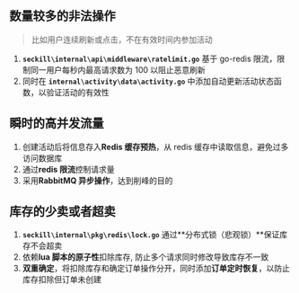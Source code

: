 ##  数量较多的非法操作

> 比如用户连续刷新或点击，不在有效时间内参加活动

1. **`seckill\internal\api\middleware\ratelimit.go`** 基于 go-redis 限流，限制同一用户每秒内最高请求数为 100 以阻止恶意刷新
2. 同时在 **`internal\activity\data\activity.go`** 中添加自动更新活动状态函数，以验证活动的有效性

## 瞬时的高并发流量

1. 创建活动后将信息存入**Redis 缓存预热**，从 redis 缓存中读取信息，避免过多访问数据库
2. 通过**redis 限流**控制请求量
3. 采用**RabbitMQ 异步操作**，达到削峰的目的

## 库存的少卖或者超卖

1. **`seckill\internal\pkg\redis\lock.go`** 通过**分布式锁（悲观锁）**保证库存不会超卖
2. 依赖**lua 脚本的原子性**扣除库存, 防止多个请求同时修改导致库存不一致
3. **双重确定**，将扣除库存和确定订单操作分开，同时添加**订单定时恢复**，以防止库存扣除但订单未创建
